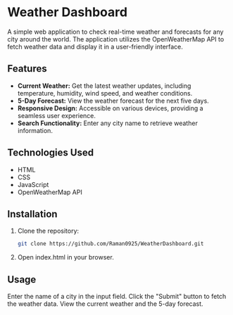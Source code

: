 # Weather Dashboard

A simple web application to check real-time weather and forecasts for any city around the world. The application utilizes the OpenWeatherMap API to fetch weather data and display it in a user-friendly interface.

## Features

- **Current Weather:** Get the latest weather updates, including temperature, humidity, wind speed, and weather conditions.
- **5-Day Forecast:** View the weather forecast for the next five days.
- **Responsive Design:** Accessible on various devices, providing a seamless user experience.
- **Search Functionality:** Enter any city name to retrieve weather information.

## Technologies Used

- HTML
- CSS
- JavaScript
- OpenWeatherMap API

## Installation

1. Clone the repository:
   ```bash
   git clone https://github.com/Raman0925/WeatherDashboard.git
2. Open index.html in your browser.

## Usage
Enter the name of a city in the input field.
Click the "Submit" button to fetch the weather data.
View the current weather and the 5-day forecast.